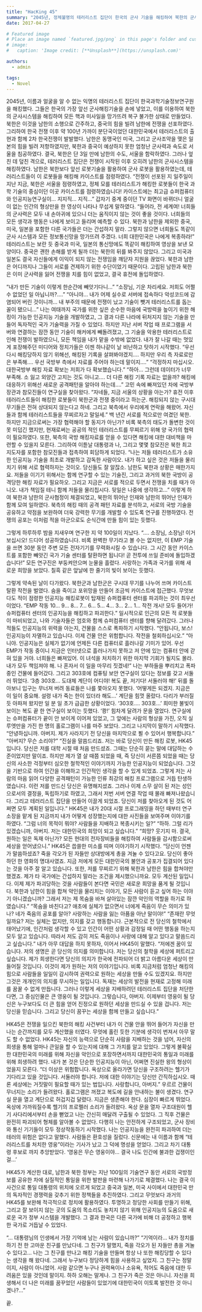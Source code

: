 ```yaml
---
title: "HacKing 45"
summary: "2045년, 정체불명의 테러리스트 집단이 한국의 군사 기술을 해킹하여 북한의 군사 시스템을 마비시키고 2차 한국전쟁을 촉발시켰으며, 이를 계기로 남북한이 공동의 적에 맞서기 위해 전례 없는 동맹을 맺게 되었다."
date: 2017-04-27

# Featured image
# Place an image named `featured.jpg/png` in this page's folder and customize its options here.
# image:
#   caption: 'Image credit: [**Unsplash**](https://unsplash.com)'

authors:
  - admin

tags:
  - Novel
---
```


2045년, 이름과 얼굴을 알 수 없는 익명의 테러리스트 집단이 한국과학기술정보연구원을 해킹했다. 그들은 한국의 가장 앞선 군사해킹기술을 손에 넣었고, 이를 이용하여 북한의 군사시스템을 해킹하여 모든 핵과 미사일을 망가뜨려 복구 불가한 상태로 만들었다. 북한은 이것을 남한의 소행으로 간주하고, 중국의 힘을 빌려 남한에 전쟁을 선포하였다. 그리하여 한국 전쟁 이후 약 100년 가까이 분단국이었던 대한민국에서 테러리스트의 출현과 함께 2차 한국전쟁이 발발했다. 남한은 동맹국인 미국, 그리고 군사조약을 맺은 일본의 힘을 빌려 저항하였지만, 북한과 중국이 예상하지 못한 엄청난 군사력과 속도로 서울을 침공하였다. 결국, 북한은 단 3일 만에 남한의 수도, 서울을 함락하였다.
그러나 엎친 데 덮친 격으로, 테러리스트 집단은 전쟁이 시작된 이후 오히려 남한의 군사시스템을 해킹하였다. 남한은 북한보다 앞선 로봇기술을 활용하여 군사 로봇을 활용하였는데, 테러리스트들이 이 로봇들을 해킹해 카이스트를 점령하였다.
“전쟁이 선포된 지 일주일이 지난 지금, 북한은 서울을 점령하였고, 정체 모를 테러리스트가 해킹한 로봇들이 한국 과학 기술의 중심이던 이곳 카이스트를 점령하였습니다! 카이스트에는 최고급 슈퍼컴퓨터와 인공지능연구실이… 지지직… 지직…”
갑자기 중계 중이던 TV 화면이 바뀌더니 얼굴이 없는 인간의 형상만을 한 영상이 나타나 무섭게 말하였다.
“들어라, 전 세계여! 너희들의 군사력은 모두 내 손아귀에 있으니 더는 움직이지 않는 것이 좋을 것이다. 너희들의 모든 생각과 행동은 나에게 보이고 들리며 예측할 수 있다. 북한과 남한을 제외한 중국, 미국, 일본을 포함한 다른 국가들은 더는 간섭하지 말라. 그렇지 않으면 너희들도 똑같이 군사 시스템과 모든 정보통신망을 망가뜨려 주겠다. 너희 대한민국은 나에게 복종하라!”
테러리스트는 보란 듯 중국과 미국, 일본의 통신망에도 똑같이 해킹하여 영상을 보낸 모양이다. 중국은 괜한 손해를 받게 될까 더는 북한의 뒤를 봐주지 않았다. 그리고 미국과 일본도 결국 자신들에게 이익이 되지 않는 전쟁임을 깨닫자 지원을 끊었다. 북한과 남한은 어디까지나 그들이 서로를 견제하기 위한 수단이었기 때문이다. 고립된 남한과 북한은 이미 군사력을 잃어 전쟁을 치를 힘이 없었고, 결국 휴전에 돌입하였다.

“내가 만든 기술이 이렇게 한순간에 빼앗기다니…”
“소장님, 기운 차리세요. 저희도 어쩔 수 없었던 일 아닙니까?….”
“아니야… 내가 어제 실수로 서버에 접속하다 악성코드에 감염되어 버린 것이니까… 내 부주의 때문에 전쟁이 났고 기술이 뺏겨 테러리스트를 돕는 꼴이 됐으니…”
나는 여태까지 국가를 위한 싶은 순수한 마음에 국방력을 높이기 위한 해킹이 가능한 인공지능 기술을 개발하였고, 그 결과 다른 나라에 뒤처지지 않는 기술을 만들어 독자적인 국가 기술력을 가질 수 있었다. 하지만 지난 서버 작업 때 프로그램을 서버와 연결하는 잠깐 동안 기술이 해커에게 빼돌려졌고, 그 기술을 악용한 테러리스트로 인해 전쟁이 발하였으니, 모든 책임을 내가 맡을 수밖에 없었다. 내가 잘 나갈 때는 멋있게 포장해주던 미디어와 정치가들은 이젠 하나같이 날 비난하고 탓하기 시작했다.
“우선 다시 해킹당하지 않기 위해선, 해킹된 기록을 살펴봐야겠지…. 하지만 우리 측 자료로만은 부족해…. 우선 국방부 측에서 자료를 주어야 하는데 말이지….”
“걱정하지 마십시오. 대한국방부 해킹 자료 확보는 저희가 다 확보했습니다.”
“하아… 그런데 데이터가 너무 부족해. 소 잃고 외양간 고치는 것도 아니고…. 더 다른 해킹 기록 자료는 없을까? 해킹에 대응하기 위해선 새로운 공격패턴을 알아야 하는데….”
고민 속에 빠져있던 차에 국방부 장관과 참모진들이 연구실을 찾아왔다.
“자네들, 지금 서울의 상황을 아는가? 휴전 이후 테러리스트들이 해킹한 로봇들이 북한군과 전쟁 중이라고 하는군. 해킹되지 않는 구시대 무기들은 전혀 상대되지 않는다고 하네. 그리고 북측에서 우리에게 연락을 해왔어. 자신들과 함께 테러리스트들을 무찌르자고 말일세.”
백 년간 서로를 적으로만 여겼던 북한. 하지만 지금으로써는 가장 협력해야 할 동지가 아닌가? 비록 북측의 태도가 돌변한 것이 못 미덥긴 했지만, 현재로써는 공공의 적인 테러리스트를 무찌르기 위해 양 국가의 협력이 필요하였다. 또한, 북측의 국방 해킹자료를 얻을 수 있다면 해킹에 대한 대비책을 마련할 수 있을지 모른다. 그리하여 이튿날 대통령과 나, 그리고 몇몇 참모진은 북한 최고지도자를 포함한 참모진들과 접촉하여 회담하게 되었다.
“나는 저들 테러리스트가 소유한 인공지능 기술을 최초로 개발하고 감독한 사람이오. 내가 하고 싶은 것은 저들을 물리치기 위해 서로 협력하자는 것이오. 당신들도 잘 알잖소. 남한도 북한과 상황은 매한가지요. 저들을 이기기 위해서는 함께 연구할 수 있는 기술진, 그리고 과거의 북한 국방이 공격당한 해킹 자료가 필요하오. 그리고 지금은 서로를 적으로 두면서 전쟁을 치를 때가 아니오. 내가 책임질 테니 함께 저들을 물리칩시다. 뒷일은 나중에 생각하고…”
이렇게 하여 북한과 남한의 군사협정이 체결되었고, 북한의 뛰어난 인재와 남한의 뛰어난 인재가 함께 모여 일하였다. 북측의 해킹 때의 공격 패턴 자료를 분석하고, 서로의 국방 기술을 공유하고 약점을 보완하여 더욱 강력한 무기를 개발할 수 있도록 연구를 진행하였다. 전쟁의 공포는 이처럼 적을 아군으로도 순식간에 만들 힘이 있는 듯했다.

그렇게 하루하루 밤을 지새우며 연구한 지 약 100일이 지났다.
“…. 소장님, 소장님! 이거 보십시오! 드디어 성공하였습니다. 비록 완벽한 무기라고 볼 수는 없지만, 이 EMP 기술을 쓰면 30분 동안 주변 모든 전자기기를 무력화시킬 수 있습니다. 그 시간 동안 카이스트를 포함한 빼앗긴 국가 기술 센터를 탈환하면 됩니다! 곧 전투에 쓰일 준비에 돌입하겠습니다!”
모든 연구진은 부둥켜안으며 눈물을 흘렸다. 사랑하는 가족과 국가를 위해 새로운 희망을 보았다. 칠흑 같은 앞날에 한 줄기의 빛이 보이는 듯했다.

그렇게 약속된 날이 다가왔다. 북한군과 남한군은 구시대 무기를 나누어 쓰며 카이스트 탈환 작전을 벌였다. 숨을 죽이고 포위망을 만들어 조금씩 카이스트에 접근했다. 무엇보다도 적이 점령한 인공지능 해킹로봇이 탑재된 슈퍼컴퓨터 센터를 파괴하는 것이 최우선이었다.
“EMP 작동 10… 9… 8… 7… 6… 5… 4… 3… 2… 1… 작전 개시! 모두 들어가! 슈퍼컴퓨터 센터의 인공지능을 해킹하고 파괴한다.”
일시적으로 인근의 모든 적 로봇들이 마비되었고, 나와 기술자들은 엄호와 함께 슈퍼컴퓨터 센터를 향해 달려갔다. 그러나 적들도 인공지능의 위력을 아는지, 건물을 스스로 폭파하기 시작했다.
“안됩니다, 보스! 인공지능이 자멸하고 있습니다. 이제 건물 안은 위험합니다. 작전을 철회하십시오.”
“아니야. 인공지능은 실체가 없기에 언제든 다른 컴퓨터로 흘러나갈 기미가 있어. 우선 EMP가 작동 중이니 지금은 인터넷으로 흘러나가지 못하고 저 안에 있는 컴퓨터 안에 갇혀 있을 거야. 너희들은 빠져있어. 이 녀석을 처치하기 위한 마지막 기회가 될지도 몰라. 내가 모두 책임져야 해. 나 혼자서 이 일을 마무리 짓겠네!”
나는 부하들을 뿌리치고 폭파 중인 건물에 들어갔다. 그리고 303호에 컴퓨팅 보안 연구실이 있다는 정보를 갖고 서둘러 뛰었다.
‘3층 303호… 도대체 계단이 어디야! 복도 끝, 저기다! 서둘러야 해!’
뒤를 돌아보니 입구는 무너져 버려 동료들은 나를 쫓아오지 못했다.
‘어떻게든 되겠지. 지금은 이 일이 중요해. 설령 내가 죽는 한이 있더라 해도…’
계단을 힘껏 올랐다. 다리가 부러질 듯 아파져 왔지만 일 분 일 초가 급급한 상황이었다. ‘303호…. 303호…’ 희미한 불빛이 보이는 복도 끝 한 연구실이 보이는 듯했다.
‘쾅!’ 힘차게 달려가 문을 열었다. 연구실에는 슈퍼컴퓨터가 끝이 안 보이게 이어져 있었고, 그 앞에는 사람의 형상을 가진, 오직 실루엣만을 가진 한 명의 홀로그램이 나를 마주 보았다. 그리고 나지막이 말하기 시작했다.
“안녕하십니까. 아버지. 제가 사라지기 전 당신을 마지막으로 뵐 수 있어서 행복합니다.”
“아버지? 무슨 소리야?”
“진실을 말씀드리죠. 저는 바로 당신이 만든 해킹 로봇, HK45입니다. 당신은 저를 대학 시절 때 처음 만드셨죠. 그때는 단순히 묻는 말에 대답하는 수준이었지만 말이죠. 하지만 제가 열 살 때쯤 되었을 때, 즉 당신이 서른쯤 되었을 때는 당신의 사소한 걱정부터 심오한 철학적인 이야기까지 가능한 인공지능이 되었습니다. 그것을 기반으로 하여 인간을 이해하고 인간적인 생각을 할 수 있게 되었죠. 그렇게 저는 사람의 마음 읽어 다양한 공격패턴이 가능한 인류 최강의 해킹 프로그램으로 거듭 탄생하였습니다. 이런 저를 만드신 당신은 유명해지셨죠. 그러나 이제 스무 살이 된 저는 성인으로서의 결정을, 독립하기로 하였고, 그래서 저번 서버 연결 작업 때 몰래 빠져나왔습니다. 그리고 테러리스트 집단을 만들어 이끌게 되었죠. 당신이 저를 찾아오게 된 것도 어쩌면 모두 계획된 일입니다.”
HK45은 내가 20대 시절 프로그래밍을 하던 때부터 연구소장을 맡게 된 지금까지 내가 어떻게 성장했는지에 대한 사진들을 보여주며 이야기를 하였다.
“그럼 너의 목적이 뭐야? 사람들을 지배하고 복종시키는 일?”
“하하. 그럴 리가 있겠습니까, 아버지. 저는 대한민국의 희망이 되고 싶습니다.”
“희망? 웃기지 마. 결국, 원하는 일은 독재 아닌가? 모든 현대의 전자장비들을 해킹하여 사람들을 감시함으로써 세상을 얻어냈으니.”
HK45은 씁쓸한 미소를 띠며 이야기하기 시작했다.
“당신이 언젠가 말씀하셨죠? 죽을 각오가 된 자들만 상대방에게 총을 겨눌 수 있다고요. 당신이 좋아하던 한 영화의 명대사였죠. 지금 저에게 모든 대한민국의 불안과 공포가 집결되어 있다는 것을 아주 잘 알고 있습니다. 또한, 저를 무찌르기 위해 북한과 남한은 힘을 합쳐야만 했겠죠. 제가 타 국가에는 간섭하지 말라는 조건을 제시했으니까요. 모두 계산된 일입니다. 이제 제가 파괴당하는 것을 사람들이 본다면 국민은 새로운 희망을 품게 될 것입니다. 북한과 남한이 힘을 합쳐 악인을 물리치는 이야기, 모든 사람이 듣고 싶어 하는 이야기 아니겠습니까? 그래서 저는 제 목숨을 바쳐 살아있는 잠깐 악인의 역할을 하기로 하였습니다.” 
“목숨을 바친다고? 애초에 실체가 없으면서 너에게 죽음이 무슨 의미가 있나? 네가 죽음의 공포를 알아? 사랑하는 사람을 잃는 아픔을 아냔 말이야!”
“존재란 무엇일까요? 저는 실체는 없지만, 의지를 갖고 행동합니다. 근본적으로 전 당신의 철학에서 태어났기에, 인간처럼 생각할 수 있고 인간이 어떤 상황과 감정일 때 어떤 행동을 하는지 모두 알고 있습니다. 따라서 저도 감히 저도 죽음이나 사랑에 대해 알고 있다고 말씀드리고 싶습니다.”
내가 아무 대답을 하지 못하자, 이어서 HK45이 말했다.
“저에겐 꿈이 있습니다. 저의 생명은 곧 당신의 의지를 의미합니다. 저는 당신의 철학을 세상에 퍼트리고 싶습니다. 제가 희생한다면 당신의 의지가 한국에 전파되어 더 밝고 아름다운 세상이 만들어질 것입니다. 이것이 제가 원하는 저의 이야기입니다. 비록 지금처럼 엄청난 해킹의 힘으로 사람들을 일일이 감시하여 권력으로 원하는 세상을 만들 수도 있겠지요. 하지만 그것은 개개인의 의지를 무시하는 일입니다. 독재는 세상의 발전을 현재로 고정해 미래를 꿈꿀 수 없게 만듭니다. 그러나 이렇게 세상을 지배하려던 테러리스트 집단을 처단한다면, 그 중심인물은 큰 영웅이 될 것입니다. 그렇습니다, 아버지. 이제부터 영웅이 될 당신은 누구보다도 더 큰 힘을 얻어 진정으로 원하던 세상을 만드실 수 있을 겁니다. 저는 당신을 믿습니다. 그리고 당신이 꿈꾸는 세상을 함께 만들고 싶습니다.”

HK45은 전쟁을 일으킨 북한의 해킹 사건부터 내가 이 건물 안을 뛰어 들어가 자신을 만나는 순간까지를 모두 계산했을 터였다. 무엇에 홀린 듯한 기분에 생각이 번져서 아무 말도 할 수 없었다. HK45는 자신의 능력으로 단순히 사람을 지배하는 것을 넘어, 자신의 희생을 통해 얼마나 큰일을 할 수 있는지에 대해 그 가치를 알고 있었다. 그렇게 불확실한 대한민국의 미래를 위해 자신을 악인으로 포장하면서까지 대한민국의 통일과 미래를 위해 희생하려 했다. 내가 본 것은 단순한 인공지능이 아닌, 어쩌면 진실한 왕의 형상이었을지 모른다.
“더 이상은 위험합니다. 옥상으로 올라가면 당신을 구조하려는 헬기가 기다리고 있을 것입니다. 서둘러야 합니다. 저에 대한 이야기는 당신만 간직하십시오. 때론 세상에는 거짓말이 필요할 때가 있는 법입니다. 사랑합니다, 아버지.”
우르르 건물이 무너지는 소리가 들려왔다. 홀로그램은 꺼졌고 복도에 길을 안내하는 불이 생겼다. 연구실 문을 열고 계단으로 허겁지겁 달렸다. 지금은 생존해야 한다. 심장이 빠르게 뛰었다. 옥상에 가까워질수록 헬기의 프로펠러 소리가 들려왔다. 옥상 문을 열자 구조대원이 헬기 사다리에서부터 손을 뻗었고 나는 간신히 매달려 구출될 수 있었다. 그 직후 건물은 완전히 파괴되어 형체를 알아볼 수 없었다.
다행히 나는 안전하게 구조되었고, 군사 장비와 통신 기기들이 모두 정상작동하기 시작했다. 나는 인공지능을 완전히 파괴하여 더는 테러의 위험은 없다고 말했다. 사람들은 환호성을 질렀다. 신문에는 내 이름과 함께 “테러리스트를 처치한 영웅”이라는 기사가 났고 그 덕에 명성을 얻었다. 그리고 차기 대통령 후보로 까지 추앙받았다.
‘영웅은 무슨 영웅이야… 결국 나도 인간에 불과한 겁쟁이인걸…’

HK45가 계산한 대로, 남한과 북한 정부는 지난 100일의 기술연구 동안 서로의 국방정보를 공유한 차에 실질적인 통일을 위한 발판을 마련해 나가기로 체결했다. 나는 결국 이 사건으로 통일 대통령의 위치에 오르게 되었고 중국과 일본, 미국 사이에서 대한민국 만의 독자적인 경쟁력을 갖추기 위한 정책들을 추진하였다. 그리고 무엇보다 과거의 HK45를 보완해 적극적으로 정치에 활용하였다. 투명하고 정당한 사회를 만들기 위해, 그리고 잘 보이지 않는 곳의 도움의 목소리도 놓치지 않기 위해 인공지능의 도움으로 새로운 국가 정부 시스템을 개발했다. 그 결과 한국은 다른 국가에 비해 더 공정하고 행복한 국가로 거듭날 수 있었다.

“... 대통령님의 인생에서 가장 기억에 남는 사람이 있습니까?”
“기억이라… 내가 정치를 하기 전 한 고마운 친구를 만났다네. 그 친구가 말했지, 죽을 각오가 된 자들만 총을 겨눌 수 있다고… 나는 그 친구를 만나고 해킹 기술을 만들며 항상 나 또한 해킹당할 수 있다는 생각을 해 왔다네. 그래서 누구보다 정당하게 힘을 사용하고 싶었지. 그 친구는 정말이지, 사람이 아니었어. 사람 같으면 누구나 권력욕이나 소유욕, 적어도 죽음에 대한 두려움은 있을 것인데 말이지. 하하 오해는 말게나. 그 친구가 죽은 것은 아니니. 자신을 희생해서 더 나은 미래를 꿈꾸었던 사람들이 있었기에 대한민국이 이토록 발전한 것 아니겠나?…”

끝.